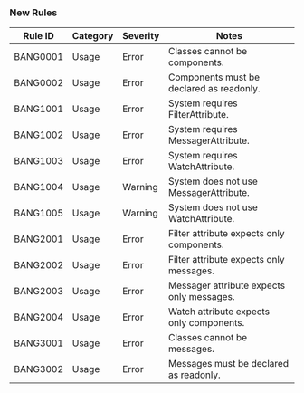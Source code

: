 ### New Rules

| Rule ID  | Category | Severity | Notes                                     |
|----------|----------|----------|-------------------------------------------|
| BANG0001 | Usage    | Error    | Classes cannot be components.             |
| BANG0002 | Usage    | Error    | Components must be declared as readonly.  |
| BANG1001 | Usage    | Error    | System requires FilterAttribute.          |
| BANG1002 | Usage    | Error    | System requires MessagerAttribute.        |
| BANG1003 | Usage    | Error    | System requires WatchAttribute.           |
| BANG1004 | Usage    | Warning  | System does not use MessagerAttribute.    |
| BANG1005 | Usage    | Warning  | System does not use WatchAttribute.       |
| BANG2001 | Usage    | Error    | Filter attribute expects only components. |
| BANG2002 | Usage    | Error    | Filter attribute expects only messages.   |
| BANG2003 | Usage    | Error    | Messager attribute expects only messages. |
| BANG2004 | Usage    | Error    | Watch attribute expects only components.  |
| BANG3001 | Usage    | Error    | Classes cannot be messages.               |
| BANG3002 | Usage    | Error    | Messages must be declared as readonly.    |